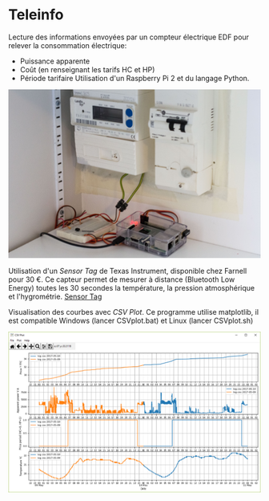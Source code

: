 # Teleinfo

Lecture des informations envoyées par un compteur électrique EDF pour relever la consommation électrique:
* Puissance apparente
* Coût (en renseignant les tarifs HC et HP)
* Période tarifaire
Utilisation d'un Raspberry Pi 2 et du langage Python.

![photo raspberry](Teleinfo.jpg)

Utilisation d'un *Sensor Tag* de Texas Instrument, disponible chez Farnell pour 30 €.
Ce capteur permet de mesurer à distance (Bluetooth Low Energy) toutes les 30 secondes la température, la pression atmosphérique et l'hygrométrie.
[Sensor Tag](http://www.ti.com/ww/en/wireless_connectivity/sensortag/)

Visualisation des courbes avec *CSV Plot*.
Ce programme utilise matplotlib, il est compatible Windows (lancer CSVplot.bat) et Linux (lancer CSVplot.sh)

![courbe CSV](CSVplot.png)
